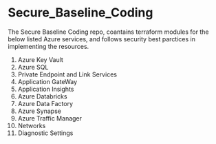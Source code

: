 # **Secure_Baseline_Coding**

The Secure Baseline Coding repo, coantains terraform modules for the below listed Azure services, and follows security best parctices in implementing the resources.

1. Azure Key Vault
2. Azure SQL
3. Private Endpoint and Link Services
4. Application GateWay
5. Application Insights
6. Azure Databricks
7. Azure Data Factory
8. Azure Synapse
9. Azure Traffic Manager
10. Networks
11. Diagnostic Settings

